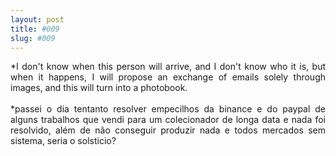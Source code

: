 ```yaml
---
layout: post
title: #009
slug: #009
---
```

<p class="description" style="text-align: justify;">
*I don't know when this person will arrive, and I don't know who it is, but when it happens, I will propose an exchange of emails solely through images, and this will turn into a photobook.
 <br>
  <br>
*passei o dia tentanto resolver empecilhos da binance e do paypal de alguns trabalhos que vendi para um colecionador de longa data e nada foi resolvido, além de não conseguir produzir nada e todos mercados sem sistema, seria o solsticio?
<br>
<br>
